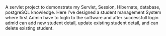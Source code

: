 A servlet project to demonstrate my Servlet, Session, Hibernate, database, postgreSQL knowledge.
Here I've designed a student management System where first Admin have to logIn to the software 
and after successfull login admid can add new student detail, update existing student detail, and can delete existing student.
